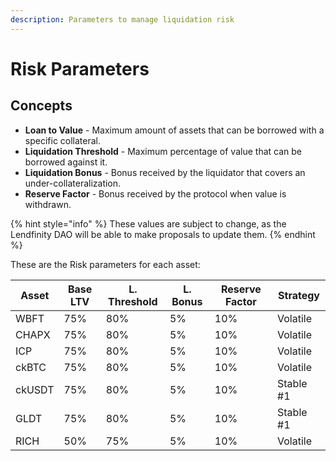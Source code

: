 ```yaml
---
description: Parameters to manage liquidation risk
---
```


# Risk Parameters

## Concepts

* **Loan to Value** - Maximum amount of assets that can be borrowed with a specific collateral.
* **Liquidation Threshold** - Maximum percentage of value that can be borrowed against it.
* **Liquidation Bonus** - Bonus received by the liquidator that covers an under-collateralization.
* **Reserve Factor** - Bonus received by the protocol when value is withdrawn.

{% hint style="info" %}
These values are subject to change, as the Lendfinity DAO will be able to make proposals to update them.
{% endhint %}

These are the Risk parameters for each asset:

| Asset  | Base LTV | L. Threshold | L. Bonus | Reserve Factor | Strategy  |
| ------ | -------- | ------------ | -------- | -------------- | --------- |
| WBFT   | 75%      | 80%          | 5%       | 10%            | Volatile  |
| CHAPX  | 75%      | 80%          | 5%       | 10%            | Volatile  |
| ICP    | 75%      | 80%          | 5%       | 10%            | Volatile  |
| ckBTC  | 75%      | 80%          | 5%       | 10%            | Volatile  |
| ckUSDT | 75%      | 80%          | 5%       | 10%            | Stable #1 |
| GLDT   | 75%      | 80%          | 5%       | 10%            | Stable #1 |
| RICH   | 50%      | 75%          | 5%       | 10%            | Volatile  |
